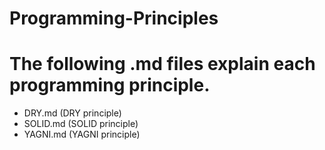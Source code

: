 # Programming-Principles

# The following .md files explain each programming principle.

  - DRY.md (DRY principle)
  - SOLID.md (SOLID principle)
  - YAGNI.md (YAGNI principle)
